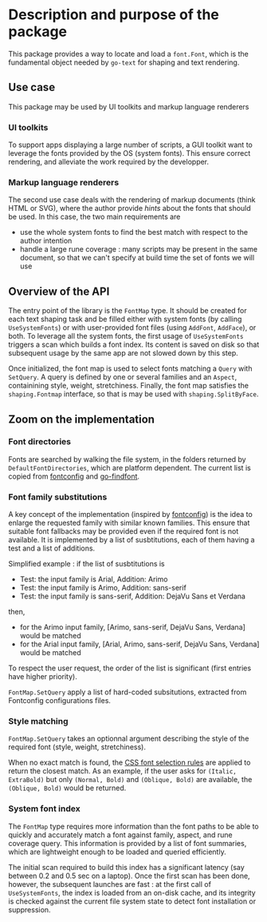 # Description and purpose of the package

This package provides a way to locate and load a `font.Font`, which is the
fundamental object needed by `go-text` for shaping and text rendering.

## Use case

This package may be used by UI toolkits and markup language renderers

### UI toolkits

To support apps displaying a large number of scripts, a GUI toolkit want to leverage
the fonts provided by the OS (system fonts). This ensure correct rendering, and alleviate
the work required by the developper.

### Markup language renderers

The second use case deals with the rendering of markup documents (think HTML or SVG), where the author provide _hints_ about the fonts that should be used. In this case, the two main requirements are

- use the whole system fonts to find the best match with respect to the author intention
- handle a large rune coverage : many scripts may be present in the same document, so that we can't specify at build time the set of fonts we will use

## Overview of the API

The entry point of the library is the `FontMap` type. It should be created for each text shaping task and be filled either with system fonts (by calling `UseSystemFonts`) or with user-provided font files (using `AddFont`, `AddFace`), or both.
To leverage all the system fonts, the first usage of `UseSystemFonts` triggers a scan which builds a font index. Its content is saved on disk so that subsequent usage by the same app are not slowed down by this step.

Once initialized, the font map is used to select fonts matching a `Query` with `SetQuery`. A query is defined by one or several families and an `Aspect`, containining style, weight, stretchiness. Finally, the font map satisfies the `shaping.Fontmap` interface, so that is may be used with `shaping.SplitByFace`.

## Zoom on the implementation

### Font directories

Fonts are searched by walking the file system, in the folders returned by `DefaultFontDirectories`, which are platform dependent.
The current list is copied from [fontconfig](https://gitlab.freedesktop.org/fontconfig/fontconfig) and [go-findfont](github.com/flopp/go-findfont).

### Font family substitutions

A key concept of the implementation (inspired by [fontconfig](https://gitlab.freedesktop.org/fontconfig/fontconfig)) is the idea to enlarge the requested family with similar known families.
This ensure that suitable font fallbacks may be provided even if the required font is not available.
It is implemented by a list of susbtitutions, each of them having a test and a list of additions.

Simplified example : if the list of susbtitutions is

- Test: the input family is Arial, Addition: Arimo
- Test: the input family is Arimo, Addition: sans-serif
- Test: the input family is sans-serif, Addition: DejaVu Sans et Verdana

then,

- for the Arimo input family, [Arimo, sans-serif, DejaVu Sans, Verdana] would be matched
- for the Arial input family, [Arial, Arimo, sans-serif, DejaVu Sans, Verdana] would be matched

To respect the user request, the order of the list is significant (first entries have higher priority).

`FontMap.SetQuery` apply a list of hard-coded subsitutions, extracted from
Fontconfig configurations files.

### Style matching

`FontMap.SetQuery` takes an optionnal argument describing the style of
the required font (style, weight, stretchiness).

When no exact match is found, the [CSS font selection rules](https://drafts.csswg.org/css-fonts/#font-prop) are applied to return the closest match.
As an example, if the user asks for `(Italic, ExtraBold)` but only `(Normal, Bold)` and `(Oblique, Bold)`
are available, the `(Oblique, Bold)` would be returned.

### System font index

The `FontMap` type requires more information than the font paths to be able to quickly and accurately
match a font against family, aspect, and rune coverage query. This information is provided by a list of font summaries,
which are lightweight enough to be loaded and queried efficiently.

The initial scan required to build this index has a significant latency (say between 0.2 and 0.5 sec on a laptop).
Once the first scan has been done, however, the subsequent launches are fast : at the first call of `UseSystemFonts`, the index is loaded from an on-disk cache, and its integrity is checked against the
current file system state to detect font installation or suppression.
